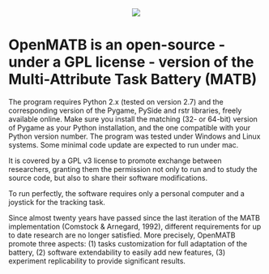 <center><img src="https://raw.githubusercontent.com/juliencegarra/OpenMATB/master/OpenMATBscreenshot.png"></center>
<h1>OpenMATB is an open-source - under a GPL license - version of the Multi-Attribute Task Battery (MATB)</h1>

The program requires Python 2.x (tested on version 2.7) and the corresponding version of the Pygame, PySide and rstr libraries, freely available online. Make sure you install the matching (32- or 64-bit) version of Pygame as your Python installation, and the one compatible with your Python version number.
The program was tested under Windows and Linux systems. Some minimal code update are expected to run under mac.


It is covered by a GPL v3 license to promote exchange between researchers, granting them the permission not only to run and to study the source code, but also to share their software modifications.

To run perfectly, the software requires only a personal computer and a joystick for the tracking task. 



Since almost twenty years have passed since the last iteration of the MATB implementation (Comstock & Arnegard, 1992), different requirements for up to date research are no longer satisfied.
More precisely, OpenMATB promote three aspects: 
(1) tasks customization for full adaptation of the battery,
(2) software extendability to easily add new features, 
(3) experiment replicability to provide significant results.

